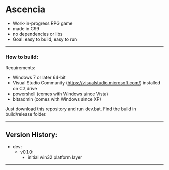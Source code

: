# Ascencia
- Work-in-progress RPG game
- made in C99
- no dependencies or libs
- Goal: easy to build, easy to run
<hr/>

### How to build:
Requirements:
- Windows 7 or later 64-bit
- Visual Studio Community (https://visualstudio.microsoft.com/) installed on C:\ drive
- powershell (comes with Windows since Vista)
- bitsadmin (comes with Windows since XP)

Just download this repository and run dev.bat.
Find the build in build/release folder.
<hr/>

## Version History:<br/>

- dev:
    - v0.1.0:
	    - initial win32 platform layer
<hr/>